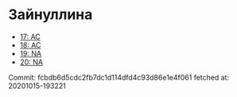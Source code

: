 # Зайнуллина
- [17: AC](17.md)
- [18: AC](18.md)
- [19: NA](19.md)
- [20: NA](20.md)

Commit: fcbdb6d5cdc2fb7dc1d114dfd4c93d86e1e4f061
 fetched at: 20201015-193221
